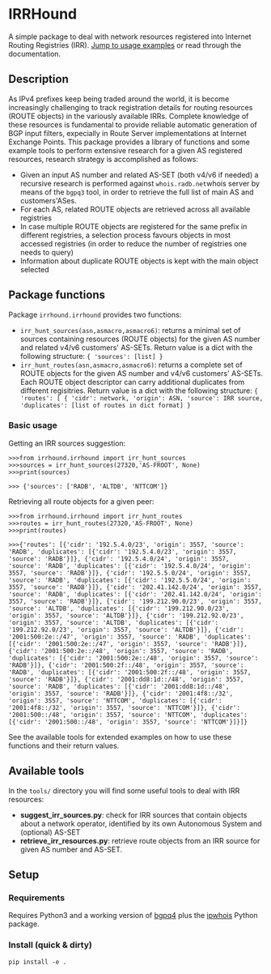 # IRRHound

A simple package to deal with network resources registered into Internet Routing Registries (IRR). [Jump to usage examples](#markdown-header-basic-usage) or read through the documentation.

## Description

As IPv4 prefixes keep being traded around the world, it is become increasingly challenging to track registration details for routing resources (ROUTE objects) in the variously available IRRs. Complete knowledge of these resources is fundamental to provide reliable automatic generation of BGP input filters, expecially in Route Server implementations at Internet Exchange Points.
This package provides a library of functions and some example tools to perform extensive research for a given AS registered resources, research strategy is accomplished as follows:

- Given an input AS number and related AS-SET (both v4/v6 if needed) a recursive research is performed against `whois.radb.net`whois server by means of the `bgpq3` tool, in order to retrieve the full list of main AS and customers'ASes.
- For each AS, related ROUTE objects are retrieved across all available registries
- In case multiple ROUTE objects are registered for the same prefix in different registries, a selection process favours objects in most accessed registries (in order to reduce the number of registries one needs to query)
- Information about duplicate ROUTE objects is kept with the main object selected

## Package functions

Package `irrhound.irrhound` provides two functions:

- `irr_hunt_sources(asn,asmacro,asmacro6)`: returns a minimal set of sources containing resources (ROUTE objects) for the given AS number and related v4/v6 customers' AS-SETs. Return value is a dict with the following structure: `{ 'sources': [list] }` 
- `irr_hunt_routes(asn,asmacro,asmacro6)`: returns a complete set of ROUTE objects for the given AS number and v4/v6 customers' AS-SETs. Each ROUTE object descriptor can carry additional duplicates from different regisitries. Return value is a dict with the following structure: `{ 'routes': [ { 'cidr': network, 'origin': ASN, 'source': IRR source, 'duplicates': [list of routes in dict format] }`

### Basic usage

Getting an IRR sources suggestion:

```
>>>from irrhound.irrhound import irr_hunt_sources
>>>sources = irr_hunt_sources(27320,'AS-FROOT', None)
>>>print(sources)

>>> {'sources': ['RADB', 'ALTDB', 'NTTCOM']}
```

Retrieving all route objects for a given peer:

```
>>>from irrhound.irrhound import irr_hunt_routes
>>>routes = irr_hunt_routes(27320,'AS-FROOT', None)
>>>print(routes)

>>>{'routes': [{'cidr': '192.5.4.0/23', 'origin': 3557, 'source': 'RADB', 'duplicates': [{'cidr': '192.5.4.0/23', 'origin': 3557, 'source': 'RADB'}]}, {'cidr': '192.5.4.0/24', 'origin': 3557, 'source': 'RADB', 'duplicates': [{'cidr': '192.5.4.0/24', 'origin': 3557, 'source': 'RADB'}]}, {'cidr': '192.5.5.0/24', 'origin': 3557, 'source': 'RADB', 'duplicates': [{'cidr': '192.5.5.0/24', 'origin': 3557, 'source': 'RADB'}]}, {'cidr': '202.41.142.0/24', 'origin': 3557, 'source': 'RADB', 'duplicates': [{'cidr': '202.41.142.0/24', 'origin': 3557, 'source': 'RADB'}]}, {'cidr': '199.212.90.0/23', 'origin': 3557, 'source': 'ALTDB', 'duplicates': [{'cidr': '199.212.90.0/23', 'origin': 3557, 'source': 'ALTDB'}]}, {'cidr': '199.212.92.0/23', 'origin': 3557, 'source': 'ALTDB', 'duplicates': [{'cidr': '199.212.92.0/23', 'origin': 3557, 'source': 'ALTDB'}]}, {'cidr': '2001:500:2e::/47', 'origin': 3557, 'source': 'RADB', 'duplicates': [{'cidr': '2001:500:2e::/47', 'origin': 3557, 'source': 'RADB'}]}, {'cidr': '2001:500:2e::/48', 'origin': 3557, 'source': 'RADB', 'duplicates': [{'cidr': '2001:500:2e::/48', 'origin': 3557, 'source': 'RADB'}]}, {'cidr': '2001:500:2f::/48', 'origin': 3557, 'source': 'RADB', 'duplicates': [{'cidr': '2001:500:2f::/48', 'origin': 3557, 'source': 'RADB'}]}, {'cidr': '2001:dd8:1d::/48', 'origin': 3557, 'source': 'RADB', 'duplicates': [{'cidr': '2001:dd8:1d::/48', 'origin': 3557, 'source': 'RADB'}]}, {'cidr': '2001:4f8::/32', 'origin': 3557, 'source': 'NTTCOM', 'duplicates': [{'cidr': '2001:4f8::/32', 'origin': 3557, 'source': 'NTTCOM'}]}, {'cidr': '2001:500::/48', 'origin': 3557, 'source': 'NTTCOM', 'duplicates': [{'cidr': '2001:500::/48', 'origin': 3557, 'source': 'NTTCOM'}]}]}
```

See the available tools for extended examples on how to use these functions and their return values.

## Available tools
In the `tools/` directory you will find some useful tools to deal with IRR resources:

- **suggest_irr_sources.py**: check for IRR sources that contain objects about a network operator, identified by its own Autonomous System and (optional) AS-SET
- **retrieve_irr_resources.py**: retrieve route objects from an IRR source for given AS number and AS-SET.

## Setup

### Requirements 

Requires Python3 and a working version of [bgpq4](https://github.com/bgp/bgpq4) plus the [ipwhois](https://ipwhois.readthedocs.io/en/latest/) Python package.

### Install (quick & dirty)

`pip install -e .` 
